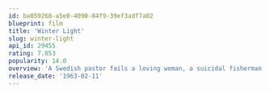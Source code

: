 ```yaml
---
id: ba059268-a5e0-4090-84f9-39ef3adf7a02
blueprint: film
title: 'Winter Light'
slug: winter-light
api_id: 29455
rating: 7.853
popularity: 14.0
overview: 'A Swedish pastor fails a loving woman, a suicidal fisherman and God.'
release_date: '1963-02-11'
---
```

